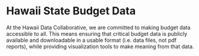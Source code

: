 # Hawaii State Budget Data
At the Hawaii Data Collaborative, we are committed to making budget data accessible to all. This means ensuring that critical budget data is publicly available and downloadable in a usable format (i.e. data files, not pdf reports), while providing visualization tools to make meaning from that data.
